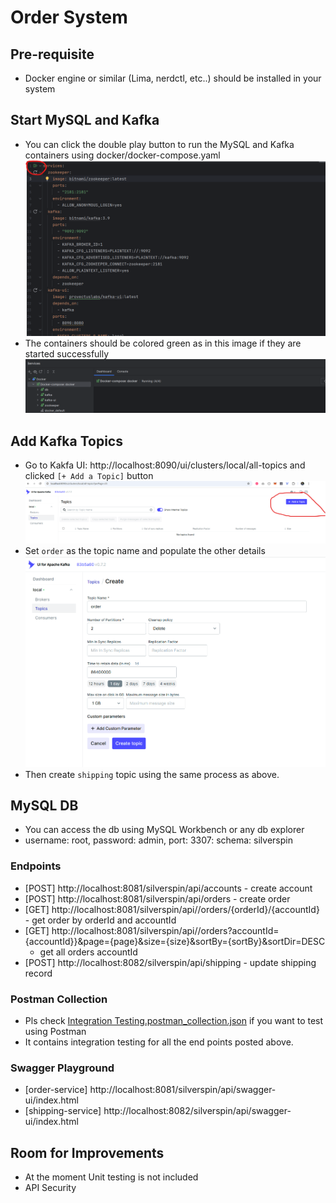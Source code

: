 # Order System #

## Pre-requisite
- Docker engine or similar (Lima, nerdctl, etc..) should be installed in your system

## Start MySQL and Kafka
- You can click the double play button to run the MySQL and Kafka containers using docker/docker-compose.yaml ![docker-compose.png](misc/image/docker-compose.png)
- The containers should be colored green as in this image if they are started successfully ![services.png](misc/image/services.png)

## Add Kafka Topics
- Go to Kakfa UI: http://localhost:8090/ui/clusters/local/all-topics and clicked `[+ Add a Topic]` button ![addtopic.png](misc/image/addtopic.png)
- Set `order` as the topic name and populate the other details ![createtopic.png](misc/image/createtopic.png)
- Then create `shipping` topic using the same process as above.

## MySQL DB
- You can access the db using MySQL Workbench or any db explorer
- username: root, password: admin, port: 3307: schema: silverspin

### Endpoints ###
* [POST] http://localhost:8081/silverspin/api/accounts - create account
* [POST] http://localhost:8081/silverspin/api/orders - create order
* [GET] http://localhost:8081/silverspin/api//orders/{orderId}/{accountId} - get order by orderId and accountId
* [GET] http://localhost:8081/silverspin/api//orders?accountId={accountId}}&page={page}&size={size}&sortBy={sortBy}&sortDir=DESC 
   - get all orders accountId
* [POST] http://localhost:8082/silverspin/api/shipping - update shipping record


### Postman Collection ###
* Pls check  [Integration Testing.postman_collection.json](misc/postman/Integration%20Testing.postman_collection.json) if you want to test using Postman
* It contains integration testing for all the end points posted above.

### Swagger Playground ###
* [order-service] http://localhost:8081/silverspin/api/swagger-ui/index.html
* [shipping-service] http://localhost:8082/silverspin/api/swagger-ui/index.html

## Room for Improvements
- At the moment Unit testing is not included
- API Security
